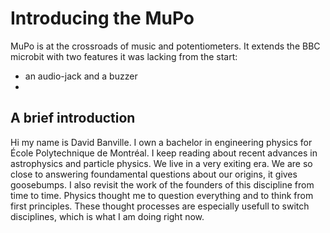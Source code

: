 # Introducing the MuPo

MuPo is at the crossroads of music and potentiometers. It extends the BBC microbit with two features it was lacking from the start:
- an audio-jack and a buzzer
- 

## A brief introduction

Hi my name is David Banville. I own a bachelor in engineering physics for École Polytechnique de Montréal. I keep reading about recent advances in astrophysics and particle physics. We live in a very exiting era. We are so close to answering foundamental questions about our origins, it gives goosebumps. I also revisit the work of the founders of this discipline from time to time. Physics thought me to question everything and to think from first principles. These thought processes are especially usefull to switch disciplines, which is what I am doing right now.